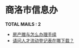 # 商洛市信息办

__TOTAL MAILS : 2__
- [房产赠与怎么办理手续](../../category/letters/2532.md)
- [请问人才流动登记表在哪下载？](../../category/letters/2309.md)